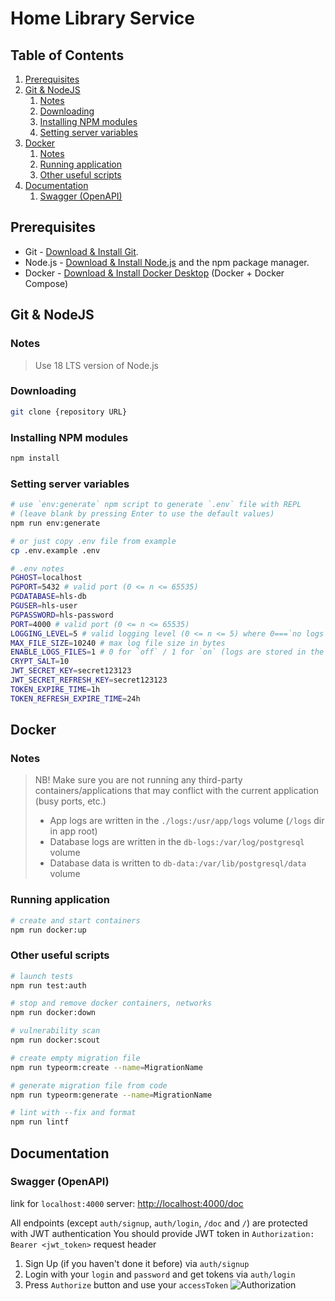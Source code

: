 # Home Library Service

## Table of Contents

1. [Prerequisites](#prerequisites)
2. [Git & NodeJS](#git--nodejs)
    1. [Notes](#notes)
    2. [Downloading](#downloading)
    3. [Installing NPM modules](#installing-npm-modules)
    4. [Setting server variables](#setting-server-variables)
3. [Docker](#docker)
    1. [Notes](#notes)
    2. [Running application](#running-application)
    3. [Other useful scripts](#other-useful-scripts)
4. [Documentation](#documentation)
    1. [Swagger (OpenAPI)](#swagger-openapi)

## Prerequisites

- Git - [Download & Install Git](https://git-scm.com/downloads).
- Node.js - [Download & Install Node.js](https://nodejs.org/en/download/) and the npm package manager.
- Docker - [Download & Install Docker Desktop](https://docs.docker.com/engine/install/) (Docker + Docker Compose)

## Git & NodeJS

### Notes

> Use 18 LTS version of Node.js

### Downloading

```sh
git clone {repository URL}
```

### Installing NPM modules

```sh
npm install
```

### Setting server variables

```sh
# use `env:generate` npm script to generate `.env` file with REPL
# (leave blank by pressing Enter to use the default values)
npm run env:generate

# or just copy .env file from example
cp .env.example .env
```

```sh
# .env notes
PGHOST=localhost
PGPORT=5432 # valid port (0 <= n <= 65535)
PGDATABASE=hls-db
PGUSER=hls-user
PGPASSWORD=hls-password
PORT=4000 # valid port (0 <= n <= 65535)
LOGGING_LEVEL=5 # valid logging level (0 <= n <= 5) where 0===`no logs` and 5===`all logs`
MAX_FILE_SIZE=10240 # max log file size in bytes
ENABLE_LOGS_FILES=1 # 0 for `off` / 1 for `on` (logs are stored in the `/logs` dir)
CRYPT_SALT=10
JWT_SECRET_KEY=secret123123
JWT_SECRET_REFRESH_KEY=secret123123
TOKEN_EXPIRE_TIME=1h
TOKEN_REFRESH_EXPIRE_TIME=24h
```

## Docker

### Notes

> NB! Make sure you are not running any third-party containers/applications that may conflict with the current application (busy ports, etc.)
>
> - App logs are written in the `./logs:/usr/app/logs` volume (`/logs` dir in app root)
> - Database logs are written in the `db-logs:/var/log/postgresql` volume
> - Database data is written to `db-data:/var/lib/postgresql/data` volume

### Running application

```sh
# create and start containers
npm run docker:up
```

### Other useful scripts

```sh
# launch tests
npm run test:auth

# stop and remove docker containers, networks
npm run docker:down

# vulnerability scan
npm run docker:scout

# create empty migration file
npm run typeorm:create --name=MigrationName

# generate migration file from code
npm run typeorm:generate --name=MigrationName

# lint with --fix and format
npm run lintf
```

## Documentation

### Swagger (OpenAPI)

link for `localhost:4000` server: [http://localhost:4000/doc](http://localhost:4000/doc)

All endpoints (except `auth/signup`, `auth/login`, `/doc` and `/`) are protected with JWT authentication
You should provide JWT token in `Authorization: Bearer <jwt_token>` request header

1. Sign Up (if you haven't done it before) via `auth/signup`
2. Login with your `login` and `password` and get tokens via `auth/login`
3. Press `Authorize` button and use your `accessToken`
![Authorization](https://github.com/EternalRival/nodejs2023Q2-service/assets/59611223/22d81d77-efe9-41cb-9e4e-20358ee9fe4f)
